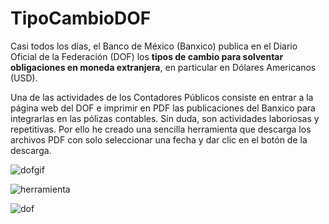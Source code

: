 # TipoCambioDOF
Casi todos los días, el Banco de México (Banxico) publica en el Diario Oficial de la Federación (DOF) los **tipos de cambio para solventar obligaciones en moneda extranjera**, en particular en Dólares Americanos (USD).

Una de las actividades de los Contadores Públicos consiste en entrar a la página web del DOF e imprimir en PDF las publicaciones del Banxico para integrarlas en las pólizas contables. Sin duda, son actividades laboriosas y repetitivas. Por ello he creado una sencilla herramienta que descarga los archivos PDF con solo seleccionar una fecha y dar clic en el botón de la descarga.

![dofgif](https://user-images.githubusercontent.com/65678421/89092332-70c85400-d376-11ea-9391-36fbe0fdc341.gif)

![herramienta](https://user-images.githubusercontent.com/65678421/89091813-2e9d1380-d372-11ea-9f6f-82cc0e004ed3.png)

![dof](https://user-images.githubusercontent.com/65678421/89091386-fe07aa80-d36e-11ea-83ab-ce21d4512869.png)
